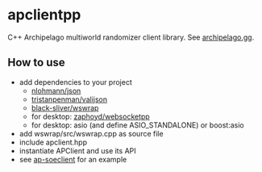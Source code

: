# apclientpp

C++ Archipelago multiworld randomizer client library. See [archipelago.gg](https://archipelago.gg/).

## How to use

* add dependencies to your project
  * [nlohmann/json](https://github.com/nlohmann/json)
  * [tristanpenman/valijson](https://github.com/tristanpenman/valijson)
  * [black-sliver/wswrap](https://github.com/black-sliver/wswrap)
  * for desktop: [zaphoyd/websocketpp](https://github.com/zaphoyd/websocketpp)
  * for desktop: asio (and define ASIO_STANDALONE) or boost:asio
* add wswrap/src/wswrap.cpp as source file
* include apclient.hpp
* instantiate APClient and use its API
* see [ap-soeclient](https://github.com/black-sliver/ap-soeclient) for an example
